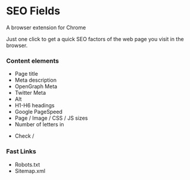 # SEO Fields
A browser extension for Chrome

Just one click to get a quick SEO factors of the web page you visit in the browser.

### Content elements
* Page title
* Meta description
* OpenGraph Meta
* Twitter Meta
* Alt <img>
* H1-H6 headings
* Google PageSpeed
* Page / Image / CSS / JS sizes
* Number of letters in <p>
* Check <noindex> / <nofollow>

### Fast Links
* Robots.txt
* Sitemap.xml